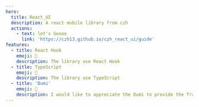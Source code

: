 ```yaml
---
hero:
  title: React_UI
  description: A react mobile library from czh
  actions:
    - text: let's Goooo
      link: 'https://czh13.github.io/czh_react_ui/guide'
features:
  - title: React Hook
    emoji: 💎
    description: The library use React Hook
  - title: TypeScript
    emoji: 🌈
    description: The library use TypeScript
  - title: 'Dumi'
    emoji: 🚀
    description: I would like to appreciate the Dumi to provide the frame
---
```

